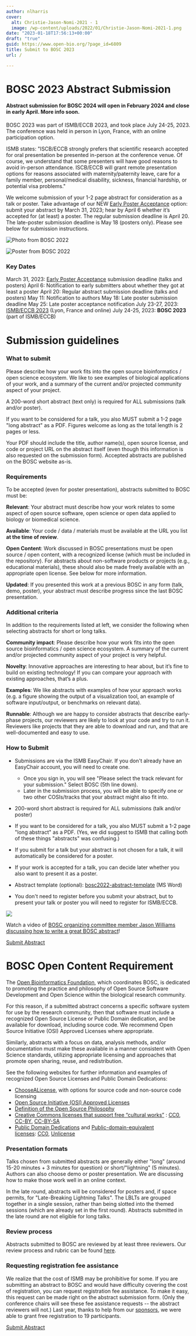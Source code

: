 ```yaml
---
author: nlharris
cover:
  alt: Christie-Jason-Nomi-2021 - 1
  image: /wp-content/uploads/2022/01/Christie-Jason-Nomi-2021-1.png
date: "2023-01-18T17:56:13+00:00"
draft: "true"
guid: https://www.open-bio.org/?page_id=6809
title: Submit to BOSC 2023
url: /

---
```

# BOSC 2023 Abstract Submission

#### Abstract submission for BOSC 2024 will open in February 2024 and close in early April. More info soon.

BOSC 2023 was part of ISMB/ECCB 2023, and took place July 24-25, 2023. The conference was
held in person in Lyon, France, with an online participation option.

ISMB states: "ISCB/ECCB strongly prefers that scientific research accepted for oral presentation be presented in-person at the conference venue. Of course, we understand that some presenters will have good reasons to avoid in-person attendance. ISCB/ECCB will grant remote presentation options for reasons associated with maternity/paternity leave, care for a family member, personal/medical disability, sickness, financial hardship, or potential visa problems."

We welcome submission of your 1-2 page abstract for consideration as a talk or poster. Take advantage of our NEW [Early Poster Acceptance](/2023/03/09/bosc-early-poster-acceptance/) option:
submit your abstract by March 31, 2023; hear by April 6 whether it’s accepted for (at least) a poster. The regular submission deadline is April 20. The late-poster submission deadline is May 18 (posters only). Please see below for submission instructions.

![Photo from BOSC 2022](/wp-content/uploads/2022/12/Nicole-Nomi-BOSC-poster-Moni-ChrisF-1.jpeg)

![Poster from BOSC 2022](/wp-content/uploads/2022/11/Festus-Nyastimi-poster-BOSC2022.png)

### Key Dates

March 31, 2023: [Early Poster Acceptance](/2023/03/09/bosc-early-poster-acceptance/) submission deadline (talks and posters)
April 6: Notification to early submitters about whether they got at least a poster
April 20: Regular abstract submission deadline (talks and posters)
May 11: Notification to authors
May 18: Late poster submission deadline
May 25: Late poster acceptance notification
July 23-27, 2023: [ISMB/ECCB 2023](https://www.iscb.org/ismbeccb2023) (Lyon, France and online)
July 24-25, 2023: **BOSC 2023** (part of ISMB/ECCB)

# Submission guidelines

### What to submit

Please describe how your work fits into the open source bioinformatics / open science ecosystem. We like to see examples of biological applications of your work, and a summary of the current and/or projected community aspect of your project.

A 200-word short abstract (text only) is required for ALL submissions (talk and/or poster).

If you want to be considered for a talk, you also MUST submit a 1-2 page "long abstract" as a PDF. Figures welcome as long as the total length is 2 pages or less.

Your PDF should include the title, author name(s), open source license, and code or project URL on the abstract itself (even though this information is also requested on the submission form). Accepted abstracts are published on the BOSC website as-is.

### Requirements

To be accepted (even for poster presentation), abstracts submitted to BOSC must be:

**Relevant**: Your abstract must describe how your work relates to some aspect of open source software, open science or open data applied to biology or biomedical science.

**Available**: Your code / data / materials must be available at the URL you list **at the time of review**.

**Open Content**: Work discussed in BOSC presentations must be open source / open content, with a recognized license (which must be included in the repository). For abstracts about non-software products or projects (e.g., educational materials), these should also be made freely available with an appropriate open license. See below for more information.

**Updated**: If you presented this work at a previous BOSC in any form (talk, demo, poster), your abstract must describe progress since the last BOSC presentation.

### Additional criteria

In addition to the requirements listed at left, we consider the following when selecting abstracts for short or long talks.

**Community impact**: Please describe how your work fits into the open source bioinformatics / open science ecosystem. A summary of the current and/or projected community aspect of your project is very helpful.

**Novelty**: Innovative approaches are interesting to hear about, but it’s fine to build on existing technology! If you can compare your approach with existing approaches, that’s a plus.

**Examples**: We like abstracts with examples of how your approach works (e.g. a figure showing the output of a visualization tool, an example of software input/output, or benchmarks on relevant data).

**Runnable**: Although we are happy to consider abstracts that describe early-phase projects, our reviewers are likely to look at your code and try to run it. Reviewers like projects that they are able to download and run, and that are well-documented and easy to use.

### How to Submit

- Submissions are via the ISMB EasyChair. If you don't already have an EasyChair account, you will need to create one.

  - Once you sign in, you will see "Please select the track relevant for your submission." Select BOSC (5th line down).
  - Later in the submission process, you will be able to specify one or two other COSIs/tracks that your abstract might also fit into.

- 200-word short abstract is required for ALL submissions (talk and/or poster)
- If you want to be considered for a talk, you also MUST submit a 1-2 page "long abstract" as a PDF. (Yes, we did suggest to ISMB that calling both of these things "abstracts" was confusing.)
- If you submit for a talk but your abstract is not chosen for a talk, it will automatically be considered for a poster.
- If your work is accepted for a talk, you can decide later whether you also want to present it as a poster.
- Abstract template (optional): [bosc2022-abstract-template](/wp-content/uploads/2022/04/bosc2022-abstract-template.docx) (MS Word)
- You don't need to register before you submit your abstract, but to present your talk or poster you will need to register for ISMB/ECCB.

![](/wp-content/uploads/2022/01/Screen-Shot-2022-01-19-at-3.59.31-PM.png)

Watch a video of [BOSC organizing committee member Jason Williams discussing how to write a great BOSC abstract](https://youtu.be/DwJRrh1Tpew)!  

[Submit Abstract](https://easychair.org/conferences/?conf=ismbeccb2023abstract)

# BOSC Open Content Requirement

The [Open Bioinformatics Foundation](/wiki/OBF), which coordinates BOSC, is dedicated to promoting the practice and philosophy of Open Source Software Development and Open Science within the biological research community.

For this reason, if a submitted abstract concerns a specific software system for use by the research community, then that software must include a recognized Open Source License or Public Domain dedication, and be available for download, including source code. We recommend Open Source Initiative (OSI) Approved Licenses where appropriate.  

Similarly, abstracts with a focus on data, analysis methods, and/or documentation must make these available in a manner consistent with Open Science standards, utilizing appropriate licensing and approaches that promote open sharing, reuse, and redistribution.

See the following websites for further information and examples of recognized Open Source Licenses and Public Domain Dedications:

- [ChooseALicense](https://choosealicense.com/), with options for source code and non-source code licensing
- [Open Source Initiative (OSI) Approved Licenses](http://www.opensource.org/licenses/)
- [Definition of the Open Source Philosophy](http://www.opensource.org/docs/definition.php)
- [Creative Commons licenses that support free “cultural works”](https://creativecommons.org/share-your-work/public-domain/freeworks/) : [CC0](https://creativecommons.org/share-your-work/public-domain/cc0), [CC-BY](https://creativecommons.org/licenses/by/3.0/), [CC-BY-SA](https://creativecommons.org/licenses/by-sa/3.0/)
- [Public Domain Dedications](https://creativecommons.org/share-your-work/public-domain/) and [Public-domain-equivalent licenses](https://en.wikipedia.org/wiki/Public-domain-equivalent_license): [CC0](https://creativecommons.org/share-your-work/public-domain/cc0), [Unlicense](https://unlicense.org/)

### Presentation formats

Talks chosen from submitted abstracts are generally either "long" (around 15-20 minutes + 3 minutes for question) or short/"lightning" (5 minutes). Authors can also choose demo or poster presentation. We are discussing how to make those work well in an online context.

In the late round, abstracts will be considered for posters and, if space permits, for "Late-Breaking Lightning Talks". The LBLTs are grouped together in a single session, rather than being slotted into the themed sessions (which are already set in the first round). Abstracts submitted in the late round are not eligible for long talks.

### Review process

Abstracts submitted to BOSC are reviewed by at least three reviewers. Our review process and rubric can be found [here](https://github.com/OBF/bosc_materials/blob/master/BOSC_review_process.md).

### Requesting registration fee assistance

We realize that the cost of ISMB may be prohibitive for some. If you are submitting an abstract to BOSC and would have difficulty covering the cost of registration, you can request registration fee assistance. To make it easy, this request can be made right on the abstract submission form. (Only the conference chairs will see these fee assistance requests -- the abstract reviewers will not.) Last year, thanks to help from our [sponsors](/events/bosc-2022/sponsors/), we were able to grant free registration to 19 participants.

[Submit Abstract]( https://easychair.org/conferences/?conf=ismbeccb2023abstract)
